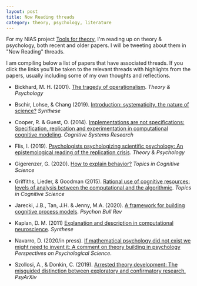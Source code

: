 ```yaml
---
layout: post
title: Now Reading threads
category: theory, psychology, literature
---
```


For my NIAS project [Tools for theory](https://twitter.com/IrisVanRooij/status/1299791220194058240?s=20), I'm reading up on theory & psychology, both recent and older papers. I will be tweeting about them in "Now Reading" threads.

I am compiling below a list of papers that have associated threads. If you click the links you'll be taken to the relevant threads with highlights from the papers, usually including some of my own thoughts and reflections.

* Bickhard, M. H. (2001). [The tragedy of operationalism](https://twitter.com/IrisVanRooij/status/1200908263275020289?s=20). *Theory & Psychology*

* Bschir, Lohse, & Chang (2019). [Introduction: systematicity, the nature of science?](https://twitter.com/IrisVanRooij/status/1117865305689272320?s=20) *Synthese*

* Cooper, R. & Guest, O. (2014). [Implementations are not specifications: Specification, replication and experimentation in computational cognitive modeling](https://twitter.com/IrisVanRooij/status/1223668740853837830?s=20). *Cognitive Systems Research*

* Flis, I. (2019). [Psychologists psychologizing scientific psychology: An epistemological reading of the replication crisis](https://twitter.com/IrisVanRooij/status/1132313218007875586?s=20). *Theory & Psychology*

* Gigerenzer, G. (2020). [How to explain behavior?](https://twitter.com/IrisVanRooij/status/1195758273628196865?s=20) *Topics in Cognitive Science*

* Griffiths, Lieder, & Goodman (2015). [Rational use of cognitive resources: levels of analysis between the computational and the algorithmic](https://twitter.com/IrisVanRooij/status/1119322136005443585?s=20). *Topics in Cognitive Science*

* Jarecki, J.B., Tan, J.H. & Jenny, M.A. (2020). [A framework for building cognitive process models](https://twitter.com/IrisVanRooij/status/1296484013381689344?s=20). *Psychon Bull Rev*

* Kaplan, D. M. (2011) [Explanation and description in computational neuroscience](https://twitter.com/IrisVanRooij/status/1170800581537140738?s=20). *Synthese*

* Navarro, D. (2020/in press). [If mathematical psychology did not exist we might need to invent it: A comment on theory building in psychology](https://psyarxiv.com/ygbjp/) *Perspectives on Psychological Science*.

* Szollosi, A., & Donkin, C. (2019). [Arrested theory development: The misguided distinction between exploratory and confirmatory research.](https://twitter.com/IrisVanRooij/status/1175727856200101894?s=20) *PsyArXiv*
